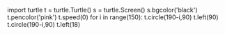 import turtle
t = turtle.Turtle()
s = turtle.Screen()
s.bgcolor('black')
t.pencolor('pink')
t.speed(0)
for i in range(150):
  t.circle(190-i,90)
  t.left(90)
  t.circle(190-i,90)
  t.left(18)
